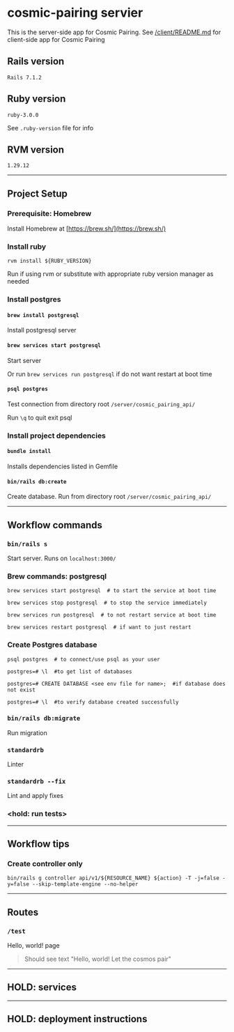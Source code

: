 # cosmic-pairing servier

This is the server-side app for Cosmic Pairing. See [/client/README.md](/client/README.md) for client-side app for Cosmic Pairing

## Rails version
`Rails 7.1.2`

## Ruby version
`ruby-3.0.0`

See `.ruby-version` file for info

## RVM version
`1.29.12`

---
## Project Setup

### Prerequisite: Homebrew
Install Homebrew at [https://brew.sh/](https://brew.sh/)

### Install ruby
`rvm install ${RUBY_VERSION}`

Run if using rvm or substitute with appropriate ruby version manager as needed

### Install postgres
#### `brew install postgresql`
Install postgresql server

#### `brew services start postgresql`
Start server

Or run `brew services run postgresql` if do not want restart at boot time

#### `psql postgres`
Test connection from directory root `/server/cosmic_pairing_api/`

Run `\q` to quit exit psql

### Install project dependencies
#### `bundle install`
Installs dependencies listed in Gemfile

#### `bin/rails db:create`
Create database. Run from directory root `/server/cosmic_pairing_api/`

---
## Workflow commands

### `bin/rails s`
Start server. Runs on `localhost:3000/`

### Brew commands: postgresql
```
brew services start postgresql  # to start the service at boot time

brew services stop postgresql  # to stop the service immediately

brew services run postgresql  # to not restart service at boot time

brew services restart postgresql  # if want to just restart
```

### Create Postgres database
```
psql postgres  # to connect/use psql as your user

postgres=# \l  #to get list of databases

postgres=# CREATE DATABASE <see env file for name>;  #if database does not exist

postgres=# \l  #to verify database created successfully
```

### `bin/rails db:migrate`
Run migration

### `standardrb`
Linter

### `standardrb --fix`
Lint and apply fixes

### <hold: run tests>

---
## Workflow tips

### Create controller only

`bin/rails g controller api/v1/${RESOURCE_NAME} ${action} -T -j=false -y=false --skip-template-engine --no-helper`

---

## Routes
### `/test`
Hello, world! page
> Should see text "Hello, world! Let the cosmos pair"

---
## HOLD: services

---
## HOLD: deployment instructions
